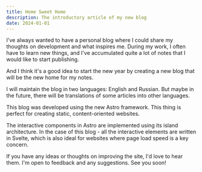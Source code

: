 ```yaml
---
title: Home Sweet Home
description: The introductory article of my new blog
date: 2024-01-01
---
```


I've always wanted to have a personal blog where I could share my thoughts on development and what inspires me. During my work, I often have to learn new things, and I've accumulated quite a lot of notes that I would like to start publishing.

And I think it's a good idea to start the new year by creating a new blog that will be the new home for my notes.

I will maintain the blog in two languages: English and Russian. But maybe in the future, there will be translations of some articles into other languages.

This blog was developed using the new Astro framework. This thing is perfect for creating static, content-oriented websites.

The interactive components in Astro are implemented using its island architecture. In the case of this blog - all the interactive elements are written in Svelte, which is also ideal for websites where page load speed is a key concern.

If you have any ideas or thoughts on improving the site, I'd love to hear them. I'm open to feedback and any suggestions. See you soon!
